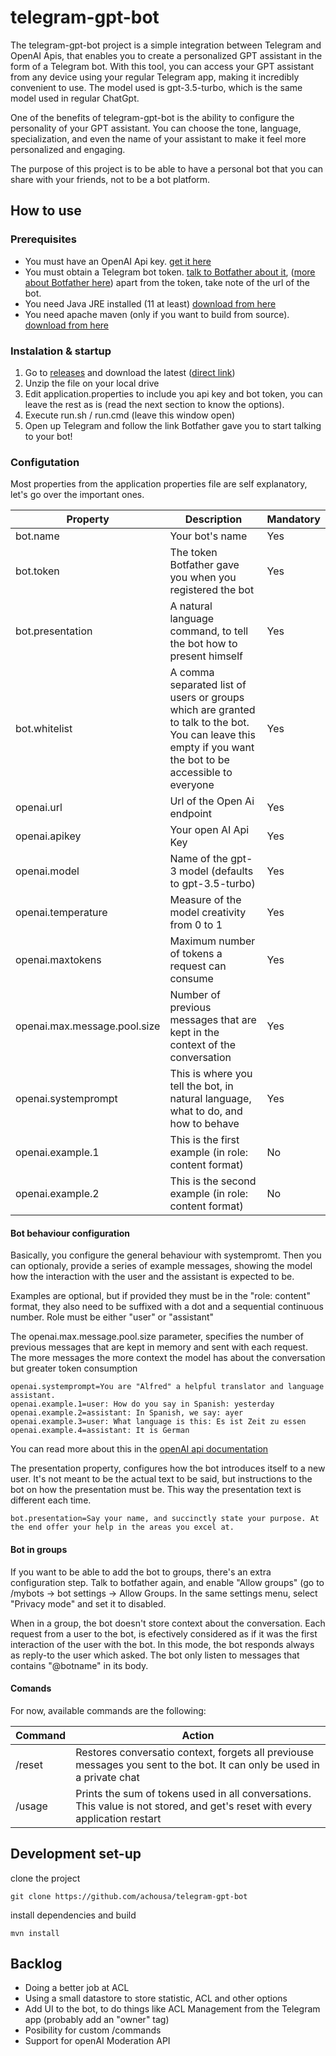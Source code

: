 # telegram-gpt-bot

The telegram-gpt-bot project is a simple integration between Telegram and OpenAI Apis, that enables you to create a personalized GPT assistant in the form of a Telegram bot. With this tool, you can access your GPT assistant from any device using your regular Telegram app, making it incredibly convenient to use. The model used is gpt-3.5-turbo, which is the same model used in regular ChatGpt.

One of the benefits of telegram-gpt-bot is the ability to configure the personality of your GPT assistant. You can choose the tone, language, specialization, and even the name of your assistant to make it feel more personalized and engaging.

The purpose of this project is to be able to have a personal bot that you can share with your friends, not to be a bot platform.

## How to use

### Prerequisites

- You must have an OpenAI Api key. [get it here](https://platform.openai.com)
- You must obtain a Telegram bot token. [talk to Botfather about it](https://t.me/botfather), ([more about Botfather here](https://t.me/botfather)) apart from the token, take note of the url of the bot.
- You need Java JRE installed (11 at least) [download from here](https://adoptium.net/es/installation/#x64_win-jre)
- You need apache maven (only if you want to build from source). [download from here](https://maven.apache.org/download.cgi)

### Instalation & startup

1. Go to [releases](https://github.com/achousa/telegram-gpt-bot/releases) and download the latest ([direct link](https://github.com/achousa/telegram-gpt-bot/releases/download/0.0.1/telegram-gpt-bot-0.0.1.zip))
2. Unzip the file on your local drive
3. Edit application.properties to include you api key and bot token, you can leave the rest as is (read the next section to know the options).
4. Execute run.sh / run.cmd (leave this window open)
5. Open up Telegram and follow the link Botfather gave you to start talking to your bot!

### Configutation

Most properties from the application properties file are self explanatory, let's go over the important ones.

| Property | Description | Mandatory |
| ----------- | ----------- | -------- |
| bot.name | Your bot's name |   Yes   |
| bot.token | The token Botfather gave you when you registered the bot |   Yes   |
| bot.presentation | A natural language command, to tell the bot how to present himself |   Yes   |
| bot.whitelist | A comma separated list of users or groups which are granted to talk to the bot. You can leave this empty if you want the bot to be accessible to everyone |   Yes   |
| openai.url | Url of the Open Ai endpoint |   Yes   |
| openai.apikey | Your open AI Api Key |   Yes   |
| openai.model | Name of the gpt-3 model (defaults to gpt-3.5-turbo) |   Yes   |
| openai.temperature | Measure of the model creativity from 0 to 1 |   Yes   |
| openai.maxtokens | Maximum number of tokens a request can consume |   Yes   |
| openai.max.message.pool.size | Number of previous messages that are kept in the context of the conversation |   Yes   |
| openai.systemprompt | This is where you tell the bot, in natural language, what to do, and how to behave |   Yes   |
| openai.example.1 | This is the first example (in role: content format) |   No   |
| openai.example.2 | This is the second example (in role: content format) |   No   |

#### Bot behaviour configuration

Basically, you configure the general behaviour with systempromt. Then you can optionaly, provide a series of example messages, showing the model how the interaction with the user and the assistant is expected to be.

Examples are optional, but if provided they must be in the "role: content" format, they also need to be suffixed with a dot and a sequential continuous number. Role must be either "user" or "assistant"

The openai.max.message.pool.size parameter, specifies the number of previous messages that are kept in memory and sent with each request. The more messages the more context the model has about the conversation but greater token consumption

```
openai.systemprompt=You are "Alfred" a helpful translator and language assistant.
openai.example.1=user: How do you say in Spanish: yesterday
openai.example.2=assistant: In Spanish, we say: ayer
openai.example.3=user: What language is this: Es ist Zeit zu essen
openai.example.4=assistant: It is German
```

You can read more about this in the [openAI api documentation](https://platform.openai.com/docs/guides/chat/introduction)

The presentation property, configures how the bot introduces itself to a new user. It's not meant to be the actual text to be said, but instructions to the bot on how the presentation must be. This way the presentation text is different each time.

```
bot.presentation=Say your name, and succinctly state your purpose. At the end offer your help in the areas you excel at.
```

#### Bot in groups

If you want to be able to add the bot to groups, there's an extra configuration step. Talk to botfather again, and enable "Allow groups" (go to /mybots -> bot settings -> Allow Groups. In the same settings menu, select "Privacy mode" and set it to disabled.

When in a group, the bot doesn't store context about the conversation. Each request from a user to the bot, is efectively considered as if it was the first interaction of the user with the bot. In this mode, the bot responds always as reply-to the user which asked. The bot only listen to messages that contains "@botname" in its body.

#### Comands

For now, available commands are the following:

| Command | Action |
| ----------- | ----------- |
| /reset | Restores conversatio context, forgets all previouse messages you sent to the bot. It can only be used in a private chat |
| /usage | Prints the sum of tokens used in all conversations. This value is not stored, and get's reset with every application restart |

## Development set-up

clone the project

`git clone https://github.com/achousa/telegram-gpt-bot`

install dependencies and build

`mvn install`

## Backlog

- Doing a better job at ACL
- Using a small datastore to store statistic, ACL and other options
- Add UI to the bot, to do things like ACL Management from the Telegram app (probably add an "owner" tag)
- Posibility for custom /commands
- Support for openAI Moderation API
